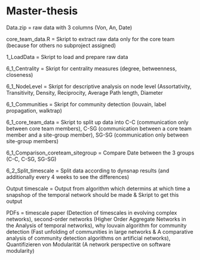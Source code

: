 # Master-thesis

Data.zip = raw data with 3 columns (Von, An, Date)

core_team_data.R = Skript to extract raw data only for the core team (because for others no subproject assigned)

1_LoadData = Skript to load and prepare raw data

6_1_Centrality = Skript for centrality measures (degree, betweenness, closeness)

6_1_NodeLevel = Skript for descriptive analysis on node level (Assortativity, Transitivity, Density, Reciprocity, Average Path length, Diameter

6_1_Communities = Skript for community detection (louvain, label propagation, walktrap)

6_1_core_team_data  = Skript to split up data into C-C (communication only between core team members), C-SG (communication between a core team member and a site-group member), SG-SG (communication only between site-group members) 

6_1_Comparison_coreteam_sitegroup = Compare Date between the 3 groups (C-C, C-SG, SG-SG) 

6_2_Split_timescale = Split data according to dynsnap results (and additionally every 4 weeks to see the differences)

Output timescale = Output from algorithm which determins at which time a snapshop of the temporal network should be made & Skript to get this output

PDFs = timescale paper (Detection of timescales in evolving complex networks), second-order networks (Higher Order Aggregate Networks in the Analysis of temporal networks), why louvain algorithm for community detection (Fast unfolding of communities in large networks & A comparative analysis of community detection algorithms on artificial networks), Quantifizieren von Modularität (A network perspective on software modularity)
